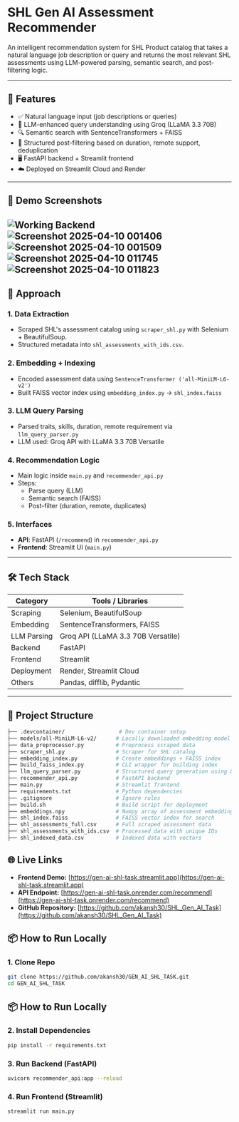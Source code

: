 # SHL Gen AI Assessment Recommender

An intelligent recommendation system for SHL Product catalog that takes a natural language job description or query and returns the most relevant SHL assessments using LLM-powered parsing, semantic search, and post-filtering logic.

---
## 🚀 Features

- ✅ Natural language input (job descriptions or queries)
- 🤖 LLM-enhanced query understanding using Groq (LLaMA 3.3 70B)
- 🔍 Semantic search with SentenceTransformers + FAISS
- 🎯 Structured post-filtering based on duration, remote support, deduplication
- 🖥️ FastAPI backend + Streamlit frontend
- ☁️ Deployed on Streamlit Cloud and Render

---
## 📸 Demo Screenshots

![Working Backend](https://github.com/user-attachments/assets/72bf99a6-de44-4080-bb5e-9b720d067b62)
![Screenshot 2025-04-10 001406](https://github.com/user-attachments/assets/2147540c-aac7-47b0-a52c-688ae676740e)
![Screenshot 2025-04-10 001509](https://github.com/user-attachments/assets/869f64a9-a14e-43b5-aa31-3148efe528dd)
![Screenshot 2025-04-10 011745](https://github.com/user-attachments/assets/8c16aece-38ca-451c-b181-9effcc37dd9d)
![Screenshot 2025-04-10 011823](https://github.com/user-attachments/assets/1f9e8fa9-89af-4403-aff3-e6070770f28a)
---

## 🧠 Approach

### 1. Data Extraction
- Scraped SHL's assessment catalog using `scraper_shl.py` with Selenium + BeautifulSoup.
- Structured metadata into `shl_assessments_with_ids.csv`.

### 2. Embedding + Indexing
- Encoded assessment data using `SentenceTransformer ('all-MiniLM-L6-v2')`
- Built FAISS vector index using `embedding_index.py` → `shl_index.faiss`

### 3. LLM Query Parsing
- Parsed traits, skills, duration, remote requirement via `llm_query_parser.py`
- LLM used: Groq API with LLaMA 3.3 70B Versatile

### 4. Recommendation Logic
- Main logic inside `main.py` and `recommender_api.py`
- Steps:
  - Parse query (LLM)
  - Semantic search (FAISS)
  - Post-filter (duration, remote, duplicates)

### 5. Interfaces
- **API**: FastAPI (`/recommend`) in `recommender_api.py`
- **Frontend**: Streamlit UI (`main.py`)

---

## 🛠️ Tech Stack

| Category        | Tools / Libraries                      |
|-----------------|-----------------------------------------|
| Scraping        | Selenium, BeautifulSoup                |
| Embedding       | SentenceTransformers, FAISS            |
| LLM Parsing     | Groq API (LLaMA 3.3 70B Versatile)     |
| Backend         | FastAPI                                |
| Frontend        | Streamlit                              |
| Deployment      | Render, Streamlit Cloud                |
| Others          | Pandas, difflib, Pydantic              |

---

## 📁 Project Structure

```bash
├── .devcontainer/                 # Dev container setup
├── models/all-MiniLM-L6-v2/      # Locally downloaded embedding model
├── data_preprocessor.py          # Preprocess scraped data
├── scraper_shl.py                # Scraper for SHL catalog
├── embedding_index.py            # Create embeddings + FAISS index
├── build_faiss_index.py          # CLI wrapper for building index
├── llm_query_parser.py           # Structured query generation using Groq LLM
├── recommender_api.py            # FastAPI backend
├── main.py                       # Streamlit frontend
├── requirements.txt              # Python dependencies
├── .gitignore                    # Ignore rules
├── build.sh                      # Build script for deployment
├── embeddings.npy                # Numpy array of assessment embeddings
├── shl_index.faiss               # FAISS vector index for search
├── shl_assessments_full.csv      # Full scraped assessment data
├── shl_assessments_with_ids.csv  # Processed data with unique IDs
├── shl_indexed_data.csv          # Indexed data with vectors
``` 
## 🌐 Live Links

- **Frontend Demo:** [https://gen-ai-shl-task.streamlit.app](https://gen-ai-shl-task.streamlit.app)  
- **API Endpoint:** [https://gen-ai-shl-task.onrender.com/recommend](https://gen-ai-shl-task.onrender.com/recommend)  
- **GitHub Repository:** [https://github.com/akansh30/SHL_Gen_AI_Task](https://github.com/akansh30/SHL_Gen_AI_Task)

## 📦 How to Run Locally

### 1. Clone Repo
```bash
git clone https://github.com/akansh30/GEN_AI_SHL_TASK.git
cd GEN_AI_SHL_TASK
```
## 📦 How to Run Locally

### 2. Install Dependencies
```bash
pip install -r requirements.txt
```
### 3. Run Backend (FastAPI)
```bash
uvicorn recommender_api:app --reload
```
### 4. Run Frontend (Streamlit)
```bash
streamlit run main.py
```



